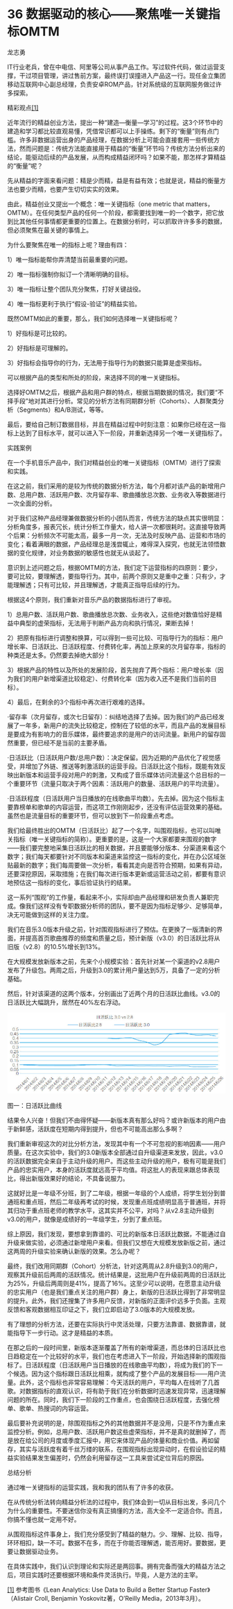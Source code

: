 # 36 数据驱动的核心——聚焦唯一关键指标OMTM

龙志勇

IT行业老兵，曾在中电信、阿里等公司从事产品工作。写过软件代码，做过运营支撑，干过项目管理，讲过售前方案，最终误打误撞进入产品这一行。现任金立集团移动互联网中心副总经理，负责安卓ROM产品，针对系统级的互联网服务做过许多探索。

精彩观点[[1]](part0510.xhtml#ch1_back)

近年流行的精益创业方法，提出一种“建造—衡量—学习”的过程。这3个环节中的建造和学习都比较直观易懂，凭借常识都可以上手操练。剩下的“衡量”则有点门槛。许多非数据运营出身的产品经理，在数据分析上可能会直接套用一些传统方法，然而问题是：传统方法能直接用于精益的“衡量”环节吗？传统方法分析出来的结论，能驱动后续的产品发展，从而构成精益闭环吗？如果不能，那怎样才算精益的“衡量”呢？

先从精益的字面来看问题：精是少而精，益是有益有效；也就是说，精益的衡量方法也要少而精，也要产生切切实实的效果。

由此，精益创业又提出一个概念：唯一关键指标（one metric that matters，OMTM）。在任何类型产品的任何一个阶段，都需要找到唯一的一个数字，把它放到比其他任何事情都更重要的位置上。在数据分析时，可以抓取许许多多的数据，但必须聚焦在最关键的事情上。

为什么要聚焦在唯一的指标上呢？理由有四：

1）唯一指标能帮你弄清楚当前最重要的问题。

2）唯一指标强制你拟订一个清晰明确的目标。

3）唯一指标让整个团队充分聚焦，打好关键战役。

4）唯一指标更利于执行“假设-验证”的精益实验。

既然OMTM如此的重要，那么，我们如何选择唯一关键指标呢？

1）好指标是可比较的。

2）好指标是可理解的。

3）好指标会指导你的行为，无法用于指导行为的数据只能算是虚荣指标。

可以根据产品的类型和所处的阶段，来选择不同的唯一关键指标。

选择好OMTM之后，根据产品和用户群的特点，根据当期数据的情况，我们要“不择手段”地对其进行分析。常见的分析方法有同期群分析（Cohorts）、人群聚类分析（Segments）和A/B测试，等等。

最后，要给自己制订数据目标，并且在精益过程中时刻注意：如果你已经在这一指标上达到了目标水平，就可以进入下一阶段，并重新选择另一个唯一关键指标了。

实践案例

在一个手机音乐产品中，我们对精益创业的唯一关键指标（OMTM）进行了探索和实践。

在这之前，我们采用的是较为传统的数据分析方法，每个月都对该产品的新增用户数、总用户数、活跃用户数、次月留存率、歌曲播放总次数、业务收入等数据进行一次全面的分析。

对于我们这种产品经理兼做数据分析的小团队而言，传统方法的缺点其实很明显：分析角度多，报表冗长，统计分析工作量大，给人讲一次都很耗时。这直接导致两个后果：分析频次不可能太高，最多一月一次，无法及时反映产品、运营和市场的变化；看着满眼的数据，产品经理总是浅尝辄止，难得深入探究，也就无法领悟数据的变化规律，对业务数据的敏感性也就无从谈起了。

意识到上述问题之后，根据OMTM的方法，我们定下运营指标的四原则：要少，要可比较，要理解透，要指导行为。其中，前两个原则又是重中之重：只有少，才能理解透；只有可比较，并且理解透，才能真正指导后续的行为。

根据这4个原则，我们重新对音乐产品的数据指标进行了审视。

1）总用户数、活跃用户数、歌曲播放总次数、业务收入，这些绝对数值恰好是精益中典型的虚荣指标，无法用于判断产品方向和执行情况，果断去掉！

2）把原有指标进行调整和换算，可以得到一些可比较、可指导行为的指标：用户增长率、日活跃比、日活跃程度、付费转化率，再加上原来的次月留存率，指标的种类还是太多。仍然要去掉绝大部分！

3）根据产品的特性以及所处的发展阶段，首先抛弃了两个指标：用户增长率（因为我们的用户新增渠道比较稳定）、付费转化率（因为收入还不是我们当前的目标）。

4）最后，在剩余的3个指标中再次进行艰难的选择。

·留存率（次月留存，或次七日留存）：纠结地选择了去掉。因为我们的产品已经发展了一年多，新用户的流失比较稳定，控制在了较低的水平，而且产品的发展目标是要成为有影响力的音乐媒体，最终要追求的是用户的访问流量。新用户的留存固然重要，但已经不是当前的主要矛盾。

·日活跃比（日活跃用户数/总用户数）：决定保留。因为近期的产品优化了视觉感受，并增加了外链、推送等刺激活跃的运营手段。日活跃比这个指标，既能有效反映出新版本和运营手段对用户的刺激，又构成了音乐媒体访问流量这个总目标的一个重要环节（流量只取决于两个因素：活跃用户的数量、活跃用户的平均流量）。

·日活跃程度（日活跃用户当日播放的在线歌曲平均数）。先去掉。因为这个指标主要靠榜单和歌单的内容运营，而这项工作刚刚起步，还没有评估运营效果的基础。虽然也是流量目标的重要环节，但可以放到下一阶段重点考虑。

我们给最终胜出的OMTM（日活跃比）起了一个名字，叫围观指标，也可以叫唯关指标（唯一关键指标的简称）。更重要的是，这是一个大家都要来围观的数字——我们要完整地采集日活跃比的相关数据，并且要能够分版本、分渠道来看这个数字；我们每天都要针对不同版本和渠道来监控这一指标的变化，并在办公区域张贴最新的数字；我们每周要做一次分析，看看其走向是否符合预期，如果有异动，还要深挖原因，采取措施；在我们每次进行版本更新或运营活动之前，都要有意识地预估这一指标的变化，事后验证执行的结果。

这一系列“围观”的工作量，看起来不小，实际却由产品经理和研发负责人兼职完成。像我们这样没有专职数据分析师的团队，要不是因为指标足够少、足够简单，决无可能做到这样的关注力度。

我们在音乐3.0版本升级之前，针对围观指标进行了预估。在更换了一版清新的界面，并提高首页歌曲推荐的频度和质量之后，预计新版（v3.0）的日活跃比将从旧版（v2.8）的10.5%增长到13%。

在大规模发放新版本之前，先来个小规模实验：首先针对某一个渠道的v2.8用户发布了升级包。两周之后，升级到3.0的累计用户量达到5万，具备了一定的分析基础。

然后，针对该渠道的这两个版本，分别画出了近两个月的日活跃比曲线。v3.0的日活跃比大幅跳升，居然在40%左右浮动。

![](images/image01823.jpeg)

图一：日活跃比曲线

结果令人兴奋！但我们不由得怀疑——新版本真有那么好吗？或许新版本的用户由于新鲜感，活跃度在短期内得到提升，但也不可能高出那么多啊？

我们重新审视这次的对比分析方法，发现其中有一个不可忽视的影响因素——用户质量。在这次实验中，我们的3.0新版本全部通过自升级渠道来发放，因此，v3.0的活跃数据完全来自于主动升级的用户。而这些主动升级的用户，极有可能是我们产品的忠实用户，本身的活跃度就远高于平均值。将这批人的表现来跟总体表现比，得出新版效果好的结论，不具备说服力。

这就好比是一年级不分班，到了二年级，根据一年级的个人成绩，将学生划分到普通班和重点班，然后二年级再考试的时候，发现重点班成绩明显高于普通班，并将其归功于重点班老师的教学水平，这其实并不公平，对吗？从v2.8主动升级到v3.0的用户，就像是成绩好的一年级学生，分到了重点班。

综上原因，我们发现，要想拿到靠谱的、可比的新版本日活跃比数据，不能通过自升级来做实验，必须通过新增用户来看。但我们又想在大规模发放新版之前，通过这两周的升级实验来确认新版的效果。怎么办呢？

最终，我们改用同期群（Cohort）分析法，针对这两周从2.8升级到3.0的用户，观察其升级前后两周的活跃情况。统计结果是，这批用户在升级前两周的日活跃比为25%，升级后两周则是41%，提高了16%。这至少可以说明，在愿意主动升级的忠实用户（也是我们重点关注的用户群）身上，新版的日活跃比得到了非常明显的提升。此外，我们还搜集了许多用户反馈，对新版的正面评价远多于负面。主观反馈和客观数据相互印证之下，我们立即启动了3.0版本的大规模发放。

有了理想的分析方法，还要在实际执行中灵活处理，只要方法靠谱、数据靠谱，就能指导下一步行动。这才是精益的本质。

在那之后的一段时间里，新版本逐渐覆盖了所有的新增渠道，而总体的日活跃比也日趋稳定在一个比较好的水平，我们也在考虑进入下一阶段，开始选择新的围观指标了。日活跃程度（日活跃用户当日播放的在线歌曲平均数），将成为我们的下一个候选。因为这个指标跟日活跃比相乘，就构成了整个产品的发展目标——用户流量。此外，这个指标也非常容易理解：今天活跃的用户，平均每人在线听了几首歌。对数据指标的直观认识，将有助于我们在分析数据时迅速发现异常，迅速理解问题的所在。同时，我们下一阶段的工作重点，也会围绕日活跃程度，去强化榜单、歌单、热搜词的内容运营。

最后要补充说明的是，除围观指标之外的其他数据并不是没用，只是不作为重点来监控分析。例如，总用户数、活跃用户数这些虚荣指标，并不是真的就删掉了，而是放在给公司的月度或季度汇报中，用它来体现产品的体量和商业价值。再如留存，其实与活跃度有着千丝万缕的联系，在围观指标出现异动时，在假设验证的精益实验结果发生偏差时，仍然会利用留存这一工具来尝试定位背后的原因。

总结分析

通过唯一关键指标的运营实践，我和我的团队有了许多的收获。

在从传统分析法转向精益分析法的过程中，我们体会到一切从目标出发，多问几个为什么的重要性。不要迷信你没有真正搞懂的方法，高大全不一定适合你。而且，你搞不懂也就一定用不好。

从围观指标这件事身上，我们充分感受到了精益的魅力。少、理解、比较、指导，环环相扣，缺一不可。数据不在多，而在于你能否理解透，能否用好。要数据，更要让数据驱动业务。

在具体实践中，我们认识到理论和实际还是两回事。拥有完备而强大的精益方法之后，项目实践时还要根据环境和条件灵活执行。毕竟，人是方法的主宰。

[[1]](part0510.xhtml#ch1) 参考图书《Lean Analytics: Use Data to Build a Better Startup Faster》（Alistair Croll, Benjamin Yoskovitz著，O’Reilly Media，2013年3月）。
